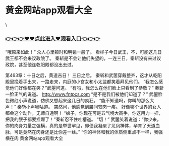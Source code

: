 # 黄金网站app观看大全
\
### <a href="http://www.baidu.com/link?url=ok3_Ml5QdPpOWDUDT8PseJcBKYiYUthhvs1MDf_XWaxIqoOiiz3h9rK40scs4rg4&wd">👉👉👉♥♥点此进入♥观看入口👈👉👉</a>

 “哦原来如此！”
    众人心里顿时和明镜一般了。
    看样子今日武王，不，可能这几日武王都不会来议政院了。
    秦斩是不会让他们失望的，一连三日，秦斩没有来过议政院，甚至他连乾阳殿都没出去过。

第463章：十日之后，黄道吉日！
    三日之后。
    秦斩和武曌穿戴整齐，这才从乾阳殿里挽着手出来，一路走来，内庭的小宫女和小太监都笑着拜见他们。
    “我怎么感觉他们好像都在笑？”武曌问道。
    “有吗，我怎么在他们脸上只看到了恭敬？”
    秦斩一脸正气的说道。
    http://www.fntpcs.com
    “是不是我们被他们知道了？”
    武曌脸色微红小声说道，仿佛又想起来这几日的疯狂。
    “能不知道吗，你叫的那么大声！”
    秦斩小声嘀咕道。
    突然间，他感觉到腰间软肉一疼。
    好像哪个世界的女人都会这个动作，无师自通啊！
    “娘子，你现在可是五气境大高手，你这用力一捏，把我的腰子都要捏爆了！”秦斩忍不住吐槽道。
    “切！”
    武曌笑着说道：“你少来，你的肉身力量之强横，真的是举世罕见，即便我凝聚了龙凤神体，孕育了天道血脉，可是竟然在肉身还是比你差一丝。”
    “你的神体和我的体质侧重点不一样，我强横在肉
黄金网站app观看大全
